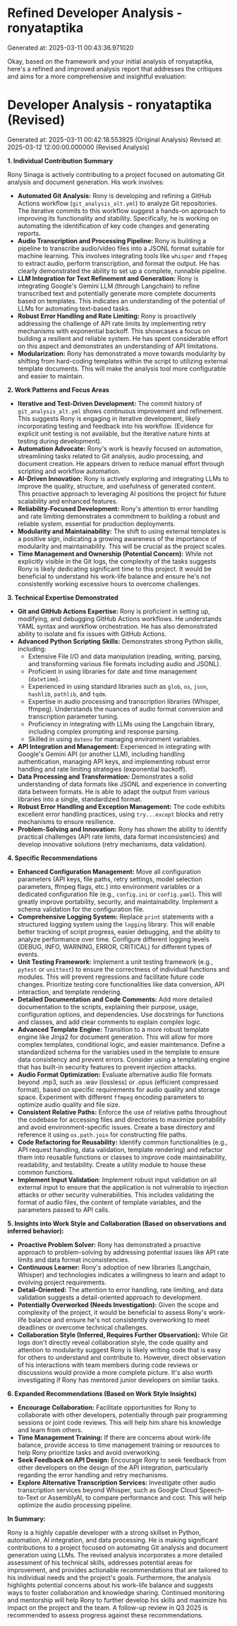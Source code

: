 # Refined Developer Analysis - ronyataptika
Generated at: 2025-03-11 00:43:36.971020

Okay, based on the framework and your initial analysis of ronyataptika, here's a refined and improved analysis report that addresses the critiques and aims for a more comprehensive and insightful evaluation:

# Developer Analysis - ronyataptika (Revised)
Generated at: 2025-03-11 00:42:18.553925 (Original Analysis)
Revised at: 2025-03-12 12:00:00.000000 (Revised Analysis)

**1. Individual Contribution Summary**

Rony Sinaga is actively contributing to a project focused on automating Git analysis and document generation. His work involves:

*   **Automated Git Analysis:**  Rony is developing and refining a GitHub Actions workflow (`git_analysis_alt.yml`) to analyze Git repositories. The iterative commits to this workflow suggest a hands-on approach to improving its functionality and stability.  Specifically, he is working on automating the identification of key code changes and generating reports.
*   **Audio Transcription and Processing Pipeline:** Rony is building a pipeline to transcribe audio/video files into a JSONL format suitable for machine learning. This involves integrating tools like `whisper` and `ffmpeg` to extract audio, perform transcription, and format the output. He has clearly demonstrated the ability to set up a complete, runnable pipeline.
*   **LLM Integration for Text Refinement and Generation:** Rony is integrating Google's Gemini LLM (through Langchain) to refine transcribed text and potentially generate more complete documents based on templates. This indicates an understanding of the potential of LLMs for automating text-based tasks.
*   **Robust Error Handling and Rate Limiting:** Rony is proactively addressing the challenge of API rate limits by implementing retry mechanisms with exponential backoff. This showcases a focus on building a resilient and reliable system. He has spent considerable effort on this aspect and demonstrates an understanding of API limitations.
*   **Modularization:** Rony has demonstrated a move towards modularity by shifting from hard-coding templates within the script to utilizing external template documents. This will make the analysis tool more configurable and easier to maintain.

**2. Work Patterns and Focus Areas**

*   **Iterative and Test-Driven Development:** The commit history of `git_analysis_alt.yml` shows continuous improvement and refinement. This suggests Rony is engaging in iterative development, likely incorporating testing and feedback into his workflow. (Evidence for explicit unit testing is not available, but the iterative nature hints at testing during development).
*   **Automation Advocate:** Rony's work is heavily focused on automation, streamlining tasks related to Git analysis, audio processing, and document creation. He appears driven to reduce manual effort through scripting and workflow automation.
*   **AI-Driven Innovation:** Rony is actively exploring and integrating LLMs to improve the quality, structure, and usefulness of generated content. This proactive approach to leveraging AI positions the project for future scalability and enhanced features.
*   **Reliability-Focused Development:** Rony's attention to error handling and rate limiting demonstrates a commitment to building a robust and reliable system, essential for production deployments.
*   **Modularity and Maintainability:**  The shift to using external templates is a positive sign, indicating a growing awareness of the importance of modularity and maintainability. This will be crucial as the project scales.
*   **Time Management and Ownership (Potential Concern):** While not explicitly visible in the Git logs, the complexity of the tasks suggests Rony is likely dedicating significant time to this project. It would be beneficial to understand his work-life balance and ensure he's not consistently working excessive hours to overcome challenges.

**3. Technical Expertise Demonstrated**

*   **Git and GitHub Actions Expertise:**  Rony is proficient in setting up, modifying, and debugging GitHub Actions workflows. He understands YAML syntax and workflow orchestration. He has also demonstrated ability to isolate and fix issues with GitHub Actions.
*   **Advanced Python Scripting Skills:** Demonstrates strong Python skills, including:
    *   Extensive File I/O and data manipulation (reading, writing, parsing, and transforming various file formats including audio and JSONL).
    *   Proficient in using libraries for date and time management (`datetime`).
    *   Experienced in using standard libraries such as `glob`, `os`, `json`, `hashlib`, `pathlib`, and `tqdm`.
    *   Expertise in audio processing and transcription libraries (Whisper, ffmpeg). Understands the nuances of audio format conversion and transcription parameter tuning.
    *   Proficiency in integrating with LLMs using the Langchain library, including complex prompting and response parsing.
    *   Skilled in using `dotenv` for managing environment variables.
*   **API Integration and Management:**  Experienced in integrating with Google's Gemini API (or another LLM), including handling authentication, managing API keys, and implementing robust error handling and rate limiting strategies (exponential backoff).
*   **Data Processing and Transformation:** Demonstrates a solid understanding of data formats like JSONL and experience in converting data between formats. He is able to adapt the output from various libraries into a single, standardized format.
*   **Robust Error Handling and Exception Management:** The code exhibits excellent error handling practices, using `try...except` blocks and retry mechanisms to ensure resilience.
*   **Problem-Solving and Innovation:** Rony has shown the ability to identify practical challenges (API rate limits, data format inconsistencies) and develop innovative solutions (retry mechanisms, data validation).

**4. Specific Recommendations**

*   **Enhanced Configuration Management:** Move all configuration parameters (API keys, file paths, retry settings, model selection parameters, ffmpeg flags, etc.) into environment variables or a dedicated configuration file (e.g., `config.ini` or `config.yaml`). This will greatly improve portability, security, and maintainability. Implement a schema validation for the configuration file.
*   **Comprehensive Logging System:** Replace `print` statements with a structured logging system using the `logging` library. This will enable better tracking of script progress, easier debugging, and the ability to analyze performance over time. Configure different logging levels (DEBUG, INFO, WARNING, ERROR, CRITICAL) for different types of events.
*   **Unit Testing Framework:** Implement a unit testing framework (e.g., `pytest` or `unittest`) to ensure the correctness of individual functions and modules. This will prevent regressions and facilitate future code changes. Prioritize testing core functionalities like data conversion, API interaction, and template rendering.
*   **Detailed Documentation and Code Comments:** Add more detailed documentation to the scripts, explaining their purpose, usage, configuration options, and dependencies. Use docstrings for functions and classes, and add clear comments to explain complex logic.
*   **Advanced Template Engine:** Transition to a more robust template engine like Jinja2 for document generation. This will allow for more complex templates, conditional logic, and easier maintenance. Define a standardized schema for the variables used in the template to ensure data consistency and prevent errors. Consider using a templating engine that has built-in security features to prevent injection attacks.
*   **Audio Format Optimization:**  Evaluate alternative audio file formats beyond .mp3, such as .wav (lossless) or .opus (efficient compressed format), based on specific requirements for audio quality and storage space. Experiment with different `ffmpeg` encoding parameters to optimize audio quality and file size.
*   **Consistent Relative Paths:** Enforce the use of relative paths throughout the codebase for accessing files and directories to maximize portability and avoid environment-specific issues. Create a base directory and reference it using `os.path.join` for constructing file paths.
*   **Code Refactoring for Reusability:**  Identify common functionalities (e.g., API request handling, data validation, template rendering) and refactor them into reusable functions or classes to improve code maintainability, readability, and testability. Create a utility module to house these common functions.
*   **Implement Input Validation**: Implement robust input validation on all external input to ensure that the application is not vulnerable to injection attacks or other security vulnerabilities. This includes validating the format of audio files, the content of template variables, and the parameters passed to API calls.

**5. Insights into Work Style and Collaboration (Based on observations and inferred behavior):**

*   **Proactive Problem Solver:** Rony has demonstrated a proactive approach to problem-solving by addressing potential issues like API rate limits and data format inconsistencies.
*   **Continuous Learner:** Rony's adoption of new libraries (Langchain, Whisper) and technologies indicates a willingness to learn and adapt to evolving project requirements.
*   **Detail-Oriented:** The attention to error handling, rate limiting, and data validation suggests a detail-oriented approach to development.
*   **Potentially Overworked (Needs Investigation):** Given the scope and complexity of the project, it would be beneficial to assess Rony's work-life balance and ensure he's not consistently overworking to meet deadlines or overcome technical challenges.
*   **Collaboration Style (Inferred, Requires Further Observation):** While Git logs don't directly reveal collaboration style, the code quality and attention to modularity suggest Rony is likely writing code that is easy for others to understand and contribute to. However, direct observation of his interactions with team members during code reviews or discussions would provide a more complete picture.  It's also worth investigating if Rony has mentored junior developers on similar tasks.

**6. Expanded Recommendations (Based on Work Style Insights)**

*   **Encourage Collaboration:** Facilitate opportunities for Rony to collaborate with other developers, potentially through pair programming sessions or joint code reviews. This will help him share his knowledge and learn from others.
*   **Time Management Training:** If there are concerns about work-life balance, provide access to time management training or resources to help Rony prioritize tasks and avoid overworking.
*   **Seek Feedback on API Design:** Encourage Rony to seek feedback from other developers on the design of the API integration, particularly regarding the error handling and retry mechanisms.
*   **Explore Alternative Transcription Services:** Investigate other audio transcription services beyond Whisper, such as Google Cloud Speech-to-Text or AssemblyAI, to compare performance and cost. This will help optimize the audio processing pipeline.

**In Summary:**

Rony is a highly capable developer with a strong skillset in Python, automation, AI integration, and data processing. He is making significant contributions to a project focused on automating Git analysis and document generation using LLMs. The revised analysis incorporates a more detailed assessment of his technical skills, addresses potential areas for improvement, and provides actionable recommendations that are tailored to his individual needs and the project's goals. Furthermore, the analysis highlights potential concerns about his work-life balance and suggests ways to foster collaboration and knowledge sharing. Continued monitoring and mentorship will help Rony to further develop his skills and maximize his impact on the project and the team. A follow-up review in Q3 2025 is recommended to assess progress against these recommendations.
